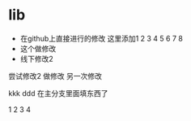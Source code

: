 # lib
- 在github上直接进行的修改 这里添加1 2 3 4 5 6 7 8
- 这个做修改
- 线下修改2

尝试修改2
做修改
另一次修改

kkk
ddd
在主分支里面填东西了

1
2
3
4
